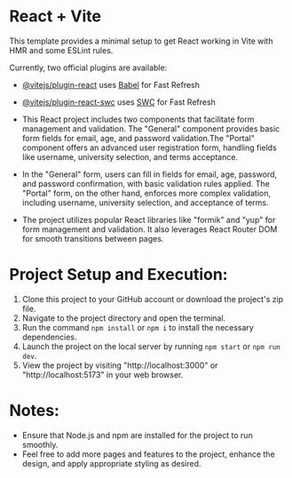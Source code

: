 # React + Vite

This template provides a minimal setup to get React working in Vite with HMR and some ESLint rules.

Currently, two official plugins are available:

- [@vitejs/plugin-react](https://github.com/vitejs/vite-plugin-react/blob/main/packages/plugin-react/README.md) uses [Babel](https://babeljs.io/) for Fast Refresh
- [@vitejs/plugin-react-swc](https://github.com/vitejs/vite-plugin-react-swc) uses [SWC](https://swc.rs/) for Fast Refresh

- This React project includes two components that facilitate form management and validation. The "General" component provides basic form fields for email, age, and password validation.The "Portal" component offers an advanced user registration form, handling fields like username, university selection, and terms acceptance.

- In the "General" form, users can fill in fields for email, age, password, and password confirmation, with basic validation rules applied. The "Portal" form, on the other hand, enforces more complex validation, including username, university selection, and acceptance of terms.

* The project utilizes popular React libraries like "formik" and "yup" for form management and validation. It also leverages React Router DOM for smooth transitions between pages.

# Project Setup and Execution:
1. Clone this project to your GitHub account or download the project's zip file.
2. Navigate to the project directory and open the terminal.
3. Run the command `npm install` or `npm i` to install the necessary dependencies.
4. Launch the project on the local server by running `npm start` or `npm run dev`.
5. View the project by visiting "http://localhost:3000" or "http://localhost:5173" in your web browser.

# Notes:
- Ensure that Node.js and npm are installed for the project to run smoothly.
- Feel free to add more pages and features to the project, enhance the design, and apply appropriate styling as desired.
